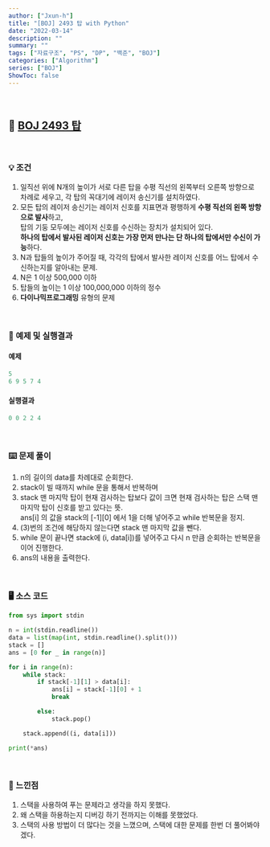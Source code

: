 ```yaml
---
author: ["Jxun-h"]
title: "[BOJ] 2493 탑 with Python"
date: "2022-03-14"
description: ""
summary: ""
tags: ["자료구조", "PS", "DP", "백준", "BOJ"]
categories: ["Algorithm"]
series: ["BOJ"]
ShowToc: false
---
```


<br>

## 📌 <a href="https://www.acmicpc.net/problem/2493" target="_blank">BOJ 2493 탑</a>

<br>

### 💡 조건

1.  일직선 위에 N개의 높이가 서로 다른 탑을 수평 직선의 왼쪽부터 오른쪽 방향으로 차례로 세우고, 각 탑의 꼭대기에 레이저 송신기를 설치하였다.
2.  모든 탑의 레이저 송신기는 레이저 신호를 지표면과 평행하게 **수평 직선의 왼쪽 방향으로 발사**하고,  
    탑의 기둥 모두에는 레이저 신호를 수신하는 장치가 설치되어 있다.  
    **하나의 탑에서 발사된 레이저 신호는 가장 먼저 만나는 단 하나의 탑에서만 수신이 가능**하다.
3.  N과 탑들의 높이가 주어질 때, 각각의 탑에서 발사한 레이저 신호를 어느 탑에서 수신하는지를 알아내는 문제.
4.  N은 1 이상 500,000 이하
5.  탑들의 높이는 1 이상 100,000,000 이하의 정수
6.  **다이나믹프로그래밍** 유형의 문제

<br>

### 🔖 예제 및 실행결과

#### 예제

```py
5
6 9 5 7 4
```

#### 실행결과

```py
0 0 2 2 4
```

<br>

### ⌨️ 문제 풀이

1.  n의 길이의 data를 차례대로 순회한다.
2.  stack이 빌 때까지 while 문을 통해서 반복하며
3.  stack 맨 마지막 탑이 현재 검사하는 탑보다 값이 크면 현재 검사하는 탑은 스택 맨 마지막 탑이 신호를 받고 있다는 뜻.  
    ans[i] 의 값을 stack의 [-1][0] 에서 1을 더해 넣어주고 while 반복문을 정지.
4.  (3)번의 조건에 해당하지 않는다면 stack 맨 마지막 값을 뺀다.
5.  while 문이 끝나면 stack에 (i, data[i])를 넣어주고 다시 n 만큼 순회하는 반복문을 이어 진행한다.
6.  ans의 내용을 출력한다.

<br>

### 🖥 소스 코드

```py
from sys import stdin

n = int(stdin.readline())
data = list(map(int, stdin.readline().split()))
stack = []
ans = [0 for _ in range(n)]

for i in range(n):
    while stack:
        if stack[-1][1] > data[i]:
            ans[i] = stack[-1][0] + 1
            break

        else:
            stack.pop()

    stack.append((i, data[i]))

print(*ans)
```

<br>

### 💾 느낀점

1.  스택을 사용하여 푸는 문제라고 생각을 하지 못했다.
2.  왜 스택을 하용하는지 디버깅 하기 전까지는 이해를 못했었다.
3.  스택의 사용 방법이 더 많다는 것을 느꼈으며, 스택에 대한 문제를 한번 더 풀어봐야겠다.